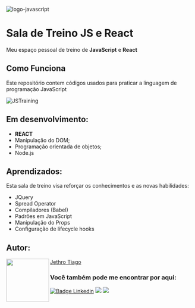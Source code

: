 ![logo-javascript](https://user-images.githubusercontent.com/103612874/202587581-ff231343-d815-4f5a-b684-17764fe785e5.png)

# Sala de Treino JS e React
Meu espaço pessoal de treino de <strong>JavaScript</strong> e <strong>React</strong>

## Como Funciona

Este repositório contem códigos usados para praticar a linguagem de programação JavaScript

![JSTraining](https://user-images.githubusercontent.com/103612874/202919895-734246e0-cc6e-499f-aba7-bc648ea97928.jpg)

## Em desenvolvimento:

* <strong>REACT</strong>
* Manipulação do DOM;
* Programação orientada de objetos;
* Node.js

## Aprendizados:

Esta sala de treino visa reforçar os conhecimentos e as novas habilidades:

* JQuery
* Spread Operator
* Compiladores (Babel)
* Padrões em JavaScript
* Manipulação do Props
* Configuração de lifecycle hooks


<h2 id="autor" align="left">Autor:</h2>
  <img align="left" src="https://avatars.githubusercontent.com/u/103612874?v=4" width=115>
<a href="https://github.com/JethroTiago">Jethro Tiago</a>
<h3 align="left">Você também pode me encontrar por aqui:</h3>
<p align="left">
  <a href="https://www.linkedin.com/in/jethrotiago/"><img src="https://img.shields.io/badge/LinkedIn-0077B5?style=for-the-badge&logo=linkedin&logoColor=white" alt="Badge Linkedin" /></a>
  <a href="https://www.youtube.com/c/BEIRADAAVENTURA" target="_blank"><img src="https://img.shields.io/badge/YouTube-FF0000?style=for-the-badge&logo=youtube&logoColor=white" target="_blank"></a>
  <a href="https://instagram.com/jethrotiago" target="_blank"><img src="https://img.shields.io/badge/-Instagram-%23E4405F?style=for-the-badge&logo=instagram&logoColor=white" target="_blank"></a>
  <br>
